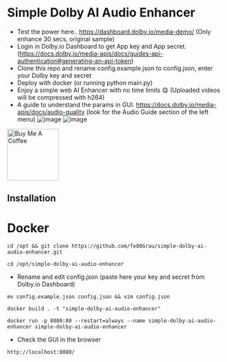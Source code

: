 # Simple Dolby AI Audio Enhancer
* Test the power here.. https://dashboard.dolby.io/media-demo/ (Only enhance 30 secs, original sample)
* Login in Dolby.io Dashboard to get App key and App secret. (https://docs.dolby.io/media-apis/docs/guides-api-authentication#generating-an-api-token)
* Clone this repo and rename config.example.json to config.json, enter your Dolby key and secret
* Deploy with docker (or running python main.py)
* Enjoy a simple web AI Enhancer with no time limits 😋 (Uploaded videos will be compressed with h264)
* A guide to understand the params in GUI. https://docs.dolby.io/media-apis/docs/audio-quality (look for the Audio Guide section of the left menu)
![image](https://github.com/fe80Grau/simple-dolby-ai-audio-enhancer/assets/6680464/31b0a041-3311-451e-af8a-a51b131ffd05)
![image](https://github.com/fe80Grau/simple-dolby-ai-audio-enhancer/assets/6680464/bf94d103-71d7-4a6e-bc5e-f30620d515d1)


<a href="https://www.buymeacoffee.com/fe80grau" target="_blank"><img src="https://cdn.buymeacoffee.com/buttons/v2/default-yellow.png" alt="Buy Me A Coffee" style="width: 120px !important;" ></a>

## Installation
# Docker

```console
cd /opt && git clone https://github.com/fe80Grau/simple-dolby-ai-audio-enhancer.git
```

```console
cd /opt/simple-dolby-ai-audio-enhancer
```

* Rename and edit config.json (paste here your key and secret from Dolby.io Dashboard)
```console
mv config.example.json config.json && vim config.json
```

```console
docker build . -t "simple-dolby-ai-audio-enhancer" 
```

```console
docker run -p 8080:80 --restart=always --name simple-dolby-ai-audio-enhancer simple-dolby-ai-audio-enhancer
```

* Check the GUI in the browser
```console
http://localhost:8080/
```


